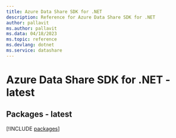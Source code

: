 ```yaml
---
title: Azure Data Share SDK for .NET
description: Reference for Azure Data Share SDK for .NET
author: pallavit
ms.author: pallavit
ms.data: 04/18/2023
ms.topic: reference
ms.devlang: dotnet
ms.service: datashare
---
```

# Azure Data Share SDK for .NET - latest
## Packages - latest
[!INCLUDE [packages](data-share-index.md)]